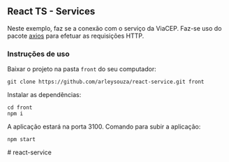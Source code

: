 ## React TS - Services

Neste exemplo, faz se a conexão com o serviço da ViaCEP.
Faz-se uso do pacote [axios](https://www.npmjs.com/package/axios) para efetuar as requisições HTTP.

### Instruções de uso

Baixar o projeto na pasta `front` do seu computador:
```
git clone https://github.com/arleysouza/react-service.git front
```
Instalar as dependências:
```
cd front
npm i
```
A aplicação estará na porta 3100. Comando para subir a aplicação:
```
npm start
```
#   r e a c t - s e r v i c e  
 